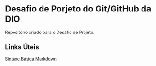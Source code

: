 # Desafio de Porjeto do Git/GitHub da DIO
Repositório criado para o Desáfio de Projeto.
## Links Úteis
[Sintaxe Básica Markdown](https://www.markdownguide.org/basic-syntax/)

